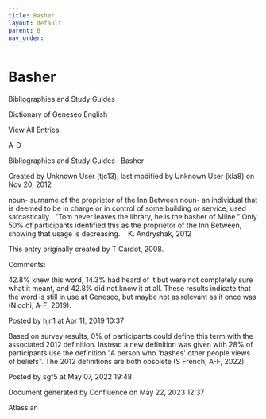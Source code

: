 ```yaml
---
title: Basher
layout: default
parent: B
nav_order:
---
```


# Basher

Bibliographies and Study Guides

Dictionary of Geneseo English

View All Entries

A-D

Bibliographies and Study Guides : Basher

Created by  Unknown User (tjc13), last modified by  Unknown User (kla8) on Nov 20, 2012

noun- surname of the proprietor of the Inn Between.noun- an individual that is deemed to be in charge or in control of some building or service, used sarcastically.  &quot;Tom never leaves the library, he is the basher of Milne.&quot; Only 50% of participants identified this as the proprietor of the Inn Between, showing that usage is decreasing.    K. Andryshak, 2012

This entry originally created by T Cardot, 2008.

Comments:

42.8% knew this word, 14.3% had heard of it but were not completely sure what it meant, and 42.8% did not know it at all. These results indicate that the word is still in use at Geneseo, but maybe not as relevant as it once was (Nicchi, A-F, 2019). 

Posted by hjn1 at Apr 11, 2019 10:37

Based on survey results, 0% of participants could define this term with the associated 2012 definition. Instead a new definition was given with 28% of participants use the definition &quot;A person who 'bashes' other people views of beliefs&quot;. The 2012 definitions are both obsolete (S French, A-F, 2022).

Posted by sgf5 at May 07, 2022 19:48

Document generated by Confluence on May 22, 2023 12:37

Atlassian
